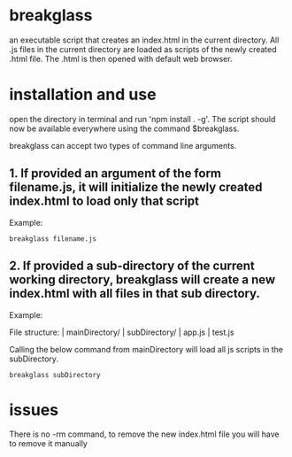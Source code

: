 # breakglass
an executable script that creates an index.html in the current directory. All .js files in the current directory are loaded as scripts of the newly created .html file. The .html is then opened with default web browser.

# installation and use
open the directory in terminal and run 'npm install . -g'. The script should now be available everywhere using the command $breakglass.

breakglass can accept two types of command line arguments.

## 1. If provided an argument of the form filename.js, it will initialize the newly created index.html to load only that script

Example:

`breakglass filename.js`

## 2. If provided a sub-directory of the current working directory, breakglass will create a new index.html with all files in that sub directory.

Example:

File structure:
| mainDirectory/
  | subDirectory/
    | app.js
    | test.js

Calling the below command from mainDirectory will load all js scripts in the subDirectory.

`breakglass subDirectory`


# issues
There is no -rm command, to remove the new index.html file you will have to remove it manually



